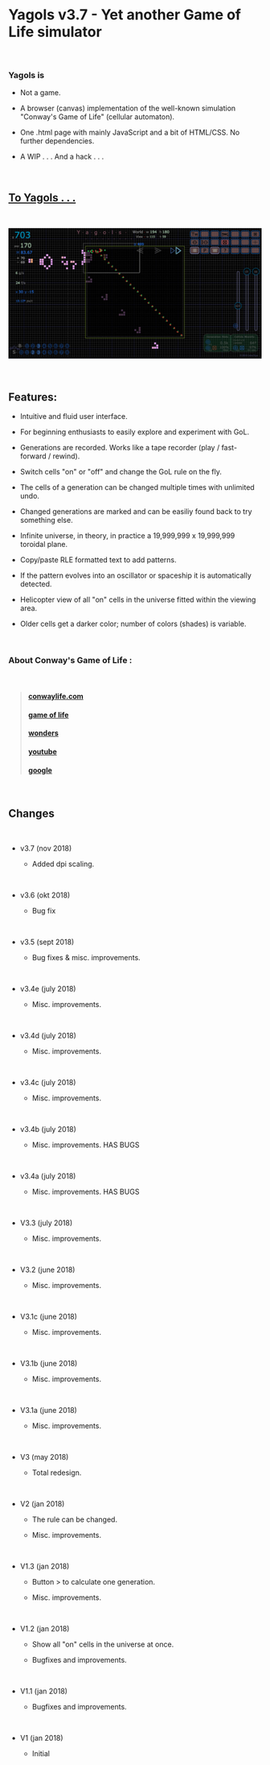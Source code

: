 # Yagols v3.7 - Yet another Game of Life simulator

<br>

### Yagols is

  * Not a game.

  * A browser (canvas) implementation of the well-known simulation "Conway's Game of Life" (cellular automaton).

  * One .html page with mainly JavaScript and a bit of HTML/CSS. No further dependencies.

  * A WIP . . . And a hack . . .

<br>

## [To Yagols . . .](http://johnerps.com/Yagols.html)

<br>

<p align="center">
  <img src="Screenshot01.png"/>
</p>

<br>

## Features:

  * Intuitive and fluid user interface.

  * For beginning enthusiasts to easily explore and experiment with GoL.

  * Generations are recorded. Works like a tape recorder (play / fast-forward / rewind).

  * Switch cells "on" or "off" and change the GoL rule on the fly.

  * The cells of a generation can be changed multiple times with unlimited undo.

  * Changed generations are marked and can be easiliy found back to try something else.

  * Infinite universe, in theory, in practice a 19,999,999 x 19,999,999 toroidal plane.

  * Copy/paste RLE formatted text to add patterns.

  * If the pattern evolves into an oscillator or spaceship it is automatically detected.

  * Helicopter view of all "on" cells in the universe fitted within the viewing area.

  * Older cells get a darker color; number of colors (shades) is variable.

<br>

### About Conway's Game of Life :

<br>

>#### [conwaylife.com](http://www.conwaylife.com)
>#### [game of life](http://beltoforion.de/article.php?a=game_of_life)
>#### [wonders](http://www.math.com/students/wonders/life/life.html)
>#### [youtube](https://youtu.be/C2vgICfQawE)
>#### [google](https://www.google.nl/search?q=conway+game+of+life)

<br>

## Changes

<br>

* v3.7 (nov 2018)

  * Added dpi scaling.

<br>

* v3.6 (okt 2018)

  * Bug fix

<br>

* v3.5 (sept 2018)

  * Bug fixes & misc. improvements.

<br>

* v3.4e (july 2018)

  * Misc. improvements.

<br>

* v3.4d (july 2018)

  * Misc. improvements.

<br>

* v3.4c (july 2018)

  * Misc. improvements.

<br>

* v3.4b (july 2018)

  * Misc. improvements. HAS BUGS

<br>

* v3.4a (july 2018)

  * Misc. improvements. HAS BUGS

<br>

* V3.3 (july 2018)

  * Misc. improvements.

<br>

* V3.2 (june 2018)

  * Misc. improvements.

<br>

* V3.1c (june 2018)

  * Misc. improvements.

<br>

* V3.1b (june 2018)

  * Misc. improvements.

<br>

* V3.1a (june 2018)

  * Misc. improvements.

<br>

* V3 (may 2018)

  * Total redesign.

<br>

* V2 (jan 2018)

  * The rule can be changed.

  * Misc. improvements.

<br>

* V1.3 (jan 2018)

  * Button > to calculate one generation.

  * Misc. improvements.

<br>

* V1.2 (jan 2018)

  * Show all "on" cells in the universe at once.

  * Bugfixes and improvements.

<br>

* V1.1 (jan 2018)

  * Bugfixes and improvements.

<br>

* V1 (jan 2018)

  * Initial
